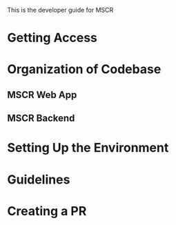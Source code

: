 This is the developer guide for MSCR

# Getting Access
# Organization of Codebase
## MSCR Web App
## MSCR Backend
# Setting Up the Environment
# Guidelines
# Creating a PR
